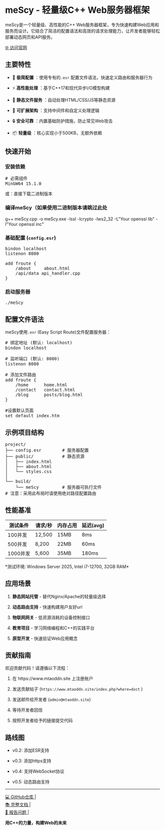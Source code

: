 <h1>meScy - 轻量级C++ Web服务器框架</h1>
<p class="ds-markdown-paragraph">
   <i href="https://www.mtaoddn.site/images/ddnlogo.avif"></i>
                                             
</p>
<p class="ds-markdown-paragraph">meScy是一个轻量级、高性能的C++ Web服务器框架，专为快速构建Web应用和服务而设计。它结合了简洁的配置语法和高效的请求处理能力，让开发者能够轻松部署动态网页和API服务。</p>
<p class="ds-markdown-paragraph">
<a href="https://www.mtaoddn.site/" target="_blank" rel="noreferrer">🌐 访问官网</a>
</p>
                                                        <h2>主要特性</h2>
                                                        <ul>
                                                            <li>
                                                                <p class="ds-markdown-paragraph">
                                                                    🚀 <strong>极简配置</strong>
                                                                    ：使用专有的<code>.esr</code>
                                                                    配置文件语法，快速定义路由和服务器行为
                                                                </p>
                                                            </li>
                                                            <li>
                                                                <p class="ds-markdown-paragraph">
                                                                    ⚡ <strong>高性能处理</strong>
                                                                    ：基于C++17和现代异步I/O模型构建
                                                                </p>
                                                            </li>
                                                            <li>
                                                                <p class="ds-markdown-paragraph">
                                                                    📁 <strong>静态文件服务</strong>
                                                                    ：自动处理HTML/CSS/JS等静态资源
                                                                </p>
                                                            </li>
                                                            <li>
                                                                <p class="ds-markdown-paragraph">
                                                                    🔌 <strong>可扩展架构</strong>
                                                                    ：支持中间件和自定义处理逻辑
                                                                </p>
                                                            </li>
                                                            <li>
                                                                <p class="ds-markdown-paragraph">
                                                                    🔒 <strong>安全可靠</strong>
                                                                    ：内置基础防护措施，防止常见Web攻击
                                                                </p>
                                                            </li>
                                                            <li>
                                                                <p class="ds-markdown-paragraph">
                                                                    📦 <strong>轻量级</strong>
                                                                    ：核心实现小于500KB，无额外依赖
                                                                </p>
                                                            </li>
                                                        </ul>
 <h2>快速开始</h2>
 <h3>安装依赖</h3>
 <div class="md-code-block md-code-block-light">
                                                      
<pre>
<span class="token comment"># 必需组件</span>
MinGW64 15.1.0
</pre>
 或：直接下载二进制版本
</div>
<h3>编译meScy（如果使用二进制版本请跳过此处</h3>
<div class="md-code-block md-code-block-light">
g++ meScy.cpp -o meScy.exe -lssl -lcrypto -lws2_32 -L"Your openssl lib" -I"Your openssl inc"
 </div>
<h3>
 基础配置 (<code>config.esr</code>)
</h3>
<div class="md-code-block md-code-block-light">
                                                            
<pre>
bindon localhost
listenon 8080

add froute {
    /about     about.html
    /api/data api_handler.cpp
}
</pre>
</div>
<h3>启动服务器</h3>
<div class="md-code-block md-code-block-light">
<pre>./meScy</pre>
</div>
<h2>配置文件语法</h2>
<p class="ds-markdown-paragraph">
    meScy使用<code>.esr</code>
    (Easy Script Route)文件配置服务器：
</p>
<div class="md-code-block md-code-block-light">
                                                            
<pre># 绑定地址 (默认: localhost)
bindon localhost

# 监听端口 (默认: 8080)
listenon 8080

# 添加文件路由
add froute {
    /home      home.html
    /contact   contact.html
    /blog      posts/blog.html
}

#设置默认页面
set default index.htm
</pre>
</div>
<h2>示例项目结构</h2>
<div class="md-code-block md-code-block-light">
                                                            
<pre>project/
├── config.esr        # 服务器配置
├── public/           # 静态资源
│   ├── index.html
│   ├── about.html
│   └── styles.css
│
└── build/
    └── meScy         # 服务器可执行文件
# 注意：采用此布局时请使用绝对路径配置路由
</pre>
</div>
<h2>性能基准</h2>
<div class="markdown-table-wrapper">
<table>
                                                                <thead>
                                                                    <tr>
                                                                        <th>测试条件</th>
                                                                        <th>请求/秒</th>
                                                                        <th>内存占用</th>
                                                                        <th>延迟(avg)</th>
                                                                    </tr>
                                                                </thead>
                                                                <tbody>
                                                                    <tr>
                                                                        <td>100并发</td>
                                                                        <td>12,500</td>
                                                                        <td>15MB</td>
                                                                        <td>8ms</td>
                                                                    </tr>
                                                                    <tr>
                                                                        <td>500并发</td>
                                                                        <td>8,200</td>
                                                                        <td>22MB</td>
                                                                        <td>60ms</td>
                                                                    </tr>
                                                                    <tr>
                                                                        <td>1000并发</td>
                                                                        <td>5,600</td>
                                                                        <td>35MB</td>
                                                                        <td>180ms</td>
                                                                    </tr>
                                                                </tbody>
                                                            </table>
                                                        </div>
                                                        <p class="ds-markdown-paragraph">*测试环境: Windows Server 2025, Intel i7-12700, 32GB RAM*</p>
                                                        <h2>应用场景</h2>
                                                        <ol start="1">
                                                            <li>
                                                                <p class="ds-markdown-paragraph">
                                                                    <strong>静态网站托管</strong>
                                                                    - 替代Nginx/Apache的轻量级选择
                                                                </p>
                                                            </li>
                                                            <li>
                                                                <p class="ds-markdown-paragraph">
                                                                    <strong>动态路由支持</strong>
                                                                    - 快速构建用户友好url
                                                                </p>
                                                            </li>
                                                            <li>
                                                                <p class="ds-markdown-paragraph">
                                                                    <strong>物联网网关</strong>
                                                                    - 低资源消耗的设备控制接口
                                                                </p>
                                                            </li>
                                                            <li>
                                                                <p class="ds-markdown-paragraph">
                                                                    <strong>教育项目</strong>
                                                                    - 学习网络编程和C++的实践平台
                                                                </p>
                                                            </li>
                                                            <li>
                                                                <p class="ds-markdown-paragraph">
                                                                    <strong>原型开发</strong>
                                                                    - 快速验证Web应用概念
                                                                </p>
                                                            </li>
                                                        </ol>
                                                        <h2>贡献指南</h2>
                                                        <p class="ds-markdown-paragraph">欢迎贡献代码！请遵循以下流程：</p>
                                                        <ol start="1">
                                                            <li>
                                                                <p class="ds-markdown-paragraph">在 https://www.mtaoddn.site 上注册账户</p>
                                                            </li>
                                                            <li>
                                                                <p class="ds-markdown-paragraph">
                                                                    发送贡献帖子 (<code>https://www.mtaoddn.site/index.php?where=doct</code>
                                                                    )
                                                                </p>
                                                            </li>
                                                            <li>
                                                                <p class="ds-markdown-paragraph">
                                                                    发送邮件给开发者 (<code>admin@mtaoddn.site</code>)
                                                                </p>
                                                            </li>
                                                            <li>
                                                                <p class="ds-markdown-paragraph">
                                                                    等待开发者回信 
                                                                </p>
                                                            </li>
                                                            <li>
                                                                <p class="ds-markdown-paragraph">按照开发者给予的链接提交代码</p>
                                                            </li>
                                                        </ol>
                                                        <h2>路线图</h2>
                                                        <ul>
                                                            <li>
                                                                <p class="ds-markdown-paragraph">v0.2: 添加ESR支持</p>
                                                            </li>
                                                            <li>
                                                                <p class="ds-markdown-paragraph">v0.3: 添加https支持</p>
                                                            </li>
                                                            <li>
                                                                <p class="ds-markdown-paragraph">v0.4: 支持WebSocket协议</p>
                                                            </li>
                                                            <li>
                                                                <p class="ds-markdown-paragraph">v0.5: 动态路由支持</p>
                                                            </li>
                                                        </ul>
                                                        
<hr>
<p class="ds-markdown-paragraph">
<a href="https://github.com/Mtao234Charct/meScy" target="_blank" rel="noreferrer">
   💻 GitHub仓库
</a>
 |
   <br>
<a href="https://www.mtaoddn.site/index.php?where=doct" target="_blank" rel="noreferrer">
   📚 完整文档
</a>
 |
   <br>
<a href="https://github.com/Mtao234Charct/meScy/issues" target="_blank" rel="noreferrer">
   🐞 报告问题
</a>
 |
   <br>
                                                            
</p>
<p class="ds-markdown-paragraph">
<strong>
   用C++的力量，构建Web的未来
</strong>
</p>
